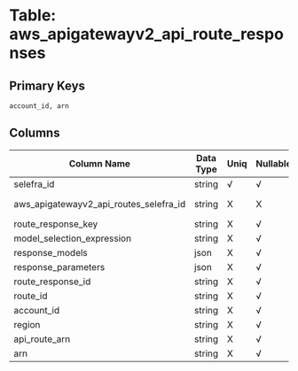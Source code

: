 # Table: aws_apigatewayv2_api_route_responses

## Primary Keys 

```
account_id, arn
```


## Columns 

|  Column Name   |  Data Type  | Uniq | Nullable | Description | 
|  ----  | ----  | ----  | ----  | ---- | 
| selefra_id | string | √ | √ | primary keys value md5 | 
| aws_apigatewayv2_api_routes_selefra_id | string | X | X | fk to aws_apigatewayv2_api_routes.selefra_id | 
| route_response_key | string | X | √ |  | 
| model_selection_expression | string | X | √ |  | 
| response_models | json | X | √ |  | 
| response_parameters | json | X | √ |  | 
| route_response_id | string | X | √ |  | 
| route_id | string | X | √ |  | 
| account_id | string | X | √ |  | 
| region | string | X | √ |  | 
| api_route_arn | string | X | √ |  | 
| arn | string | X | √ |  | 


